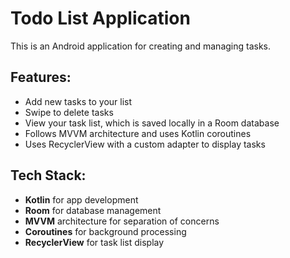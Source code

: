 # Todo List Application

This is an Android application for creating and managing tasks.

## Features:
- Add new tasks to your list
- Swipe to delete tasks
- View your task list, which is saved locally in a Room database
- Follows MVVM architecture and uses Kotlin coroutines
- Uses RecyclerView with a custom adapter to display tasks

## Tech Stack:
- **Kotlin** for app development
- **Room** for database management
- **MVVM** architecture for separation of concerns
- **Coroutines** for background processing
- **RecyclerView** for task list display
